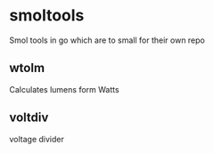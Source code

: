 # smoltools

Smol tools in go which are to small for their own repo

## wtolm

Calculates lumens form Watts

## voltdiv

voltage divider 